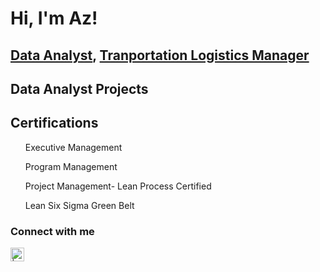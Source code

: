 <h1>Hi, I'm Az!</h1>
<h2><a href="https://github.com/azarae">Data Analyst</a>, <a href="https://www.linkedin.com/in/azunderwood/"> Tranportation Logistics Manager </a> </h2>

<h2>Data Analyst Projects</h2>


<h2>Certifications</h2>
<ul>Executive Management</ul>
<ul>Program Management </ul>
<ul>Project Management- Lean Process Certified </ul>
<ul>Lean Six Sigma Green Belt</ul>

<h3>Connect with me</h3>

[<img align="left" alt=" | LinkedIn" width="22px" src="https://cdn.jsdelivr.net/npm/simple-icons@v3/icons/linkedin.svg" />][linkedin]


[linkedin]: https://www.linkedin.com/in/azunderwood

<!--
**azarae/azarae** is a ✨ _special_ ✨ repository because its `README.md` (this file) appears on your GitHub profile.

Here are some ideas to get you started:

- 🔭 I’m currently working on ...
- 🌱 I’m currently learning ...
- 👯 I’m looking to collaborate on ...
- 🤔 I’m looking for help with ...
- 💬 Ask me about ...
- 📫 How to reach me: ...
- 😄 Pronouns: ...
- ⚡ Fun fact: ...
-->

